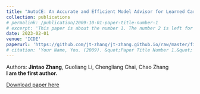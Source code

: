 ```yaml
---
title: "AutoCE: An Accurate and Efficient Model Advisor for Learned Cardinality Estimation"
collection: publications
# permalink: /publication/2009-10-01-paper-title-number-1
# excerpt: 'This paper is about the number 1. The number 2 is left for future work.'
date: 2023-02-01
venue: 'ICDE'
paperurl: 'https://github.com/jt-zhang/jt-zhang.github.io/raw/master/files/AutoCE_camera_ready_icde23.pdf'
# citation: 'Your Name, You. (2009). &quot;Paper Title Number 1.&quot; <i>Journal 1</i>. 1(1).'
---
```

<!-- This paper is about the number 1. The number 2 is left for future work. -->
Authors: **Jintao Zhang**, Guoliang Li, Chengliang Chai, Chao Zhang  
**I am the first author.**  

[Download paper here](https://github.com/jt-zhang/jt-zhang.github.io/raw/master/files/AutoCE_camera_ready_icde23.pdf)

<!-- Recommended citation: Your Name, You. (2009). "Paper Title Number 1." <i>Journal 1</i>. 1(1). -->